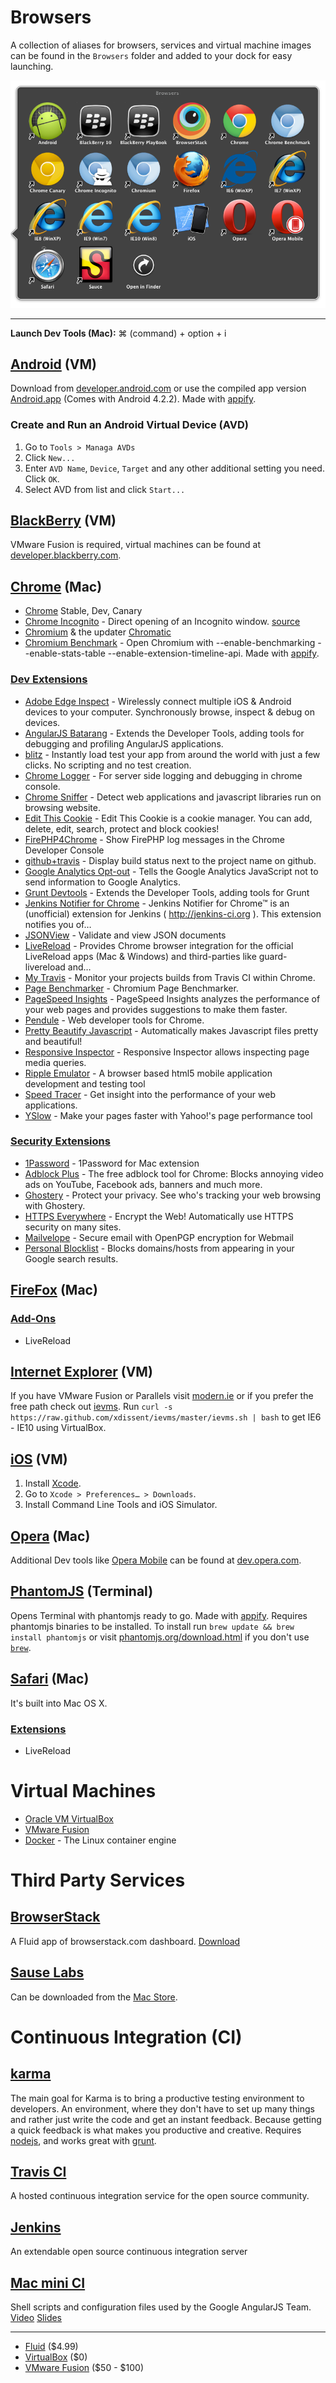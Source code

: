 # Browsers
A collection of aliases for browsers, services and virtual machine images can be found in the `Browsers` folder and added to your dock for easy launching.

![alt text][dockfolder]

---

**Launch Dev Tools (Mac):** ⌘ (command) + option + i

## [Android](http://developer.android.com) (VM)
Download from [developer.android.com](http://developer.android.com/sdk/index.html) or use the compiled app version [Android.app](Android.app) (Comes with Android 4.2.2). Made with [appify](https://gist.github.com/mathiasbynens/674099).

### Create and Run an Android Virtual Device (AVD)
1. Go to `Tools > Managa AVDs`
2. Click `New...`
3. Enter `AVD Name`, `Device`, `Target` and any other additional setting you need. Click `OK`.
4. Select AVD from list and click `Start...`


## [BlackBerry](http://developer.blackberry.com) (VM)
VMware Fusion is required, virtual machines can be found at [developer.blackberry.com](http://developer.blackberry.com/devzone/develop/simulator/simulator_installing.html).

## [Chrome](http://www.google.com/chrome) (Mac)
- [Chrome](http://www.chromium.org/getting-involved/dev-channel) Stable, Dev, Canary
- [Chrome Incognito](Google%20Chrome%20Incognito.app) - Direct opening of an Incognito window. [source](http://ente.limmat.ch/ftp/pub/software/applications/GoogleChromeIncognito/)
- [Chromium](http://www.macupdate.com/app/mac/36244/chromium) & the updater [Chromatic](http://www.macupdate.com/app/mac/32856/chromatic)
- [Chromium Benchmark](Google%20Chrome%20Incognito.app) - Open Chromium with --enable-benchmarking --enable-stats-table --enable-extension-timeline-api. Made with [appify](https://gist.github.com/mathiasbynens/674099).

### [Dev Extensions](https://chrome.google.com/webstore/category/ext/11-web-development)
- [Adobe Edge Inspect](https://chrome.google.com/webstore/detail/adobe-edge-inspect/ijoeapleklopieoejahbpdnhkjjgddem) - Wirelessly connect multiple iOS & Android devices to your computer. Synchronously browse, inspect & debug on devices.
- [AngularJS Batarang](https://chrome.google.com/webstore/detail/angularjs-batarang/ighdmehidhipcmcojjgiloacoafjmpfk) - Extends the Developer Tools, adding tools for debugging and profiling AngularJS applications.
- [blitz](https://chrome.google.com/webstore/detail/blitz/dfdmpnkoalkolclnaipnopkooilhnped) - Instantly load test your app from around the world with just a few clicks. No scripting and no test creation.
- [Chrome Logger](https://chrome.google.com/webstore/detail/chrome-logger/noaneddfkdjfnfdakjjmocngnfkfehhd) - For server side logging and debugging in chrome console.
- [Chrome Sniffer](https://chrome.google.com/webstore/detail/chrome-sniffer/homgcnaoacgigpkkljjjekpignblkeae) - Detect web applications and javascript libraries run on browsing website.
- [Edit This Cookie](https://chrome.google.com/webstore/detail/edit-this-cookie/fngmhnnpilhplaeedifhccceomclgfbg) - Edit This Cookie is a cookie manager. You can add, delete, edit, search, protect and block cookies!
- [FirePHP4Chrome](https://chrome.google.com/webstore/detail/firephp4chrome/gpgbmonepdpnacijbbdijfbecmgoojma) - Show FirePHP log messages in the Chrome Developer Console
- [github+travis](https://chrome.google.com/webstore/detail/github%20travis/klbmicjanlggbmanmpneloekhajhhbfb) - Display build status next to the project name on github.
- [Google Analytics Opt-out](https://chrome.google.com/webstore/detail/google-analytics-opt-out/fllaojicojecljbmefodhfapmkghcbnh) - Tells the Google Analytics JavaScript not to send information to Google Analytics.
- [Grunt Devtools](https://chrome.google.com/webstore/detail/grunt-devtools/fbiodiodggnlakggeeckkjccjhhjndnb?hl=en) - Extends the Developer Tools, adding tools for Grunt
- [Jenkins Notifier for Chrome](https://chrome.google.com/webstore/detail/jenkins-notifier-for-chro/mnjbjjllbclkpnebaddhkoonjelmiekm) - Jenkins Notifier for Chrome™ is an (unofficial) extension for Jenkins ( http://jenkins-ci.org ). This extension notifies you of…
- [JSONView](https://chrome.google.com/webstore/detail/jsonview/chklaanhfefbnpoihckbnefhakgolnmc) - Validate and view JSON documents
- [LiveReload](https://chrome.google.com/webstore/detail/livereload/jnihajbhpnppcggbcgedagnkighmdlei) - Provides Chrome browser integration for the official LiveReload apps (Mac & Windows) and third-parties like guard-livereload and…
- [My Travis](https://chrome.google.com/webstore/detail/my-travis/ddlafmkcenhiahiikbgjemcbdengmjbg) - Monitor your projects builds from Travis CI within Chrome.
- [Page Benchmarker](https://chrome.google.com/webstore/detail/page-benchmarker/channimfdomahekjcahlbpccbgaopjll/details?hl=en) - Chromium Page Benchmarker.
- [PageSpeed Insights](https://chrome.google.com/webstore/detail/pagespeed-insights-by-goo/gplegfbjlmmehdoakndmohflojccocli) - PageSpeed Insights analyzes the performance of your web pages and provides suggestions to make them faster.
- [Pendule](https://chrome.google.com/webstore/detail/pendule/gbkffbkamcejhkcaocmkdeiiccpmjfdi) - Web developer tools for Chrome.
- [Pretty Beautify Javascript](https://chrome.google.com/webstore/detail/pretty-beautiful-javascri/piekbefgpgdecckjcpffhnacjflfoddg) - Automatically makes Javascript files pretty and beautiful!
- [Responsive Inspector](https://chrome.google.com/webstore/detail/responsive-inspector-beta/memcdolmmnmnleeiodllgpibdjlkbpim) - Responsive Inspector allows inspecting page media queries.
- [Ripple Emulator](https://chrome.google.com/webstore/detail/ripple-emulator-beta/geelfhphabnejjhdalkjhgipohgpdnoc) - A browser based html5 mobile application development and testing tool
- [Speed Tracer](https://chrome.google.com/webstore/detail/speed-tracer-by-google/ognampngfcbddbfemdapefohjiobgbdl) - Get insight into the performance of your web applications.
- [YSlow](https://chrome.google.com/webstore/detail/yslow/ninejjcohidippngpapiilnmkgllmakh) - Make your pages faster with Yahoo!'s page performance tool

### [Security Extensions](https://chrome.google.com/webstore/search-extensions/security)
- [1Password](https://agilebits.com/extensions/mac/index.html) - 1Password for Mac extension
- [Adblock Plus](https://chrome.google.com/webstore/detail/adblock-plus/cfhdojbkjhnklbpkdaibdccddilifddb) - The free adblock tool for Chrome: Blocks annoying video ads on YouTube, Facebook ads, banners and much more.
- [Ghostery](https://chrome.google.com/webstore/detail/ghostery/mlomiejdfkolichcflejclcbmpeaniij) - Protect your privacy. See who's tracking your web browsing with Ghostery.
- [HTTPS Everywhere](https://chrome.google.com/webstore/detail/https-everywhere/gcbommkclmclpchllfjekcdonpmejbdp) - Encrypt the Web! Automatically use HTTPS security on many sites.
- [Mailvelope](https://chrome.google.com/webstore/detail/mailvelope/kajibbejlbohfaggdiogboambcijhkke) - Secure email with OpenPGP encryption for Webmail
- [Personal Blocklist](https://chrome.google.com/webstore/detail/personal-blocklist-by-goo/nolijncfnkgaikbjbdaogikpmpbdcdef) - Blocks domains/hosts from appearing in your Google search results.

## [FireFox](http://firefox.com) (Mac)

### [Add-Ons](https://addons.mozilla.org/en-US/firefox/)
- LiveReload

## [Internet Explorer](http://www.modern.ie) (VM)
If you have VMware Fusion or Parallels visit [modern.ie](http://www.modern.ie/en-us/virtualization-tools#downloads) or if you prefer the free path check out [ievms](https://github.com/xdissent/ievms). Run `curl -s https://raw.github.com/xdissent/ievms/master/ievms.sh | bash` to get IE6 - IE10 using VirtualBox.

## [iOS](http://developer.apple.com/library/ios/#documentation/IDEs/Conceptual/iOS_Simulator_Guide/Introduction/Introduction.html) (VM)
1. Install [Xcode](https://itunes.apple.com/ca/app/xcode/id497799835?mt=12).
2. Go to `Xcode > Preferences… > Downloads`.
3. Install Command Line Tools and iOS Simulator.

## [Opera](http://www.opera.com/) (Mac)
Additional Dev tools like [Opera Mobile](http://www.opera.com/developer/mobile-emulator) can be found at [dev.opera.com](http://dev.opera.com/).

## [PhantomJS](http://phantomjs.org/) (Terminal)
Opens Terminal with phantomjs ready to go. Made with [appify](https://gist.github.com/mathiasbynens/674099). Requires phantomjs binaries to be installed. To install run `brew update && brew install phantomjs` or visit [phantomjs.org/download.html](http://phantomjs.org/download.html) if you don't use [`brew`](http://mxcl.github.io/homebrew/).

## [Safari](http://www.apple.com/safari/) (Mac)
It's built into Mac OS X.
### [Extensions](http://extensions.apple.com/)
- LiveReload

# Virtual Machines
- [Oracle VM VirtualBox](https://www.virtualbox.org/)
- [VMware Fusion](https://www.vmware.com/)
- [Docker](http://docker.io) - The Linux container engine

# Third Party Services

## [BrowserStack](http://www.browserstack.com/start)
A Fluid app of browserstack.com dashboard. [Download](BrowserStack.app)

## [Sause Labs](https://saucelabs.com/)
Can be downloaded from the [Mac Store](https://itunes.apple.com/ca/app/sauce/id564308477?mt=12). 


# Continuous Integration (CI)

## [karma](http://karma-runner.github.io/0.8/index.html)
The main goal for Karma is to bring a productive testing environment to developers. An environment, where they don't have to set up many things and rather just write the code and get an instant feedback. Because getting a quick feedback is what makes you productive and creative. Requires [nodejs](http://nodejs.org/download/), and works great with [grunt](http://gruntjs.com/getting-started).

## [Travis CI](https://travis-ci.org/)
A hosted continuous integration service for the open source community.

## [Jenkins](http://jenkins-ci.org/)
An extendable open source continuous integration server

## [Mac mini CI](https://github.com/angular/ci.angularjs.org)
Shell scripts and configuration files used by the Google AngularJS Team. [Video](https://www.youtube.com/watch?v=BNpV7npURhE) [Slides](https://docs.google.com/presentation/d/1-j264F0Q8k3NzionQspx7fhKd2E8XPkIKItxz2qhN28)

---

- [Fluid](http://fluidapp.com/) ($4.99)
- [VirtualBox](https://www.virtualbox.org/wiki/Downloads) ($0)
- [VMware Fusion](http://www.vmware.com/products/fusion/overview.html) ($50 - $100)

[dockfolder]: ./dock-folder.png "Browser Alias Folder"
 